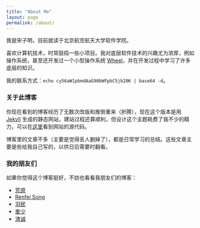 ```yaml
---
title: "About Me"
layout: page
permalink: /about/
---
```


我是宋子明，目前就读于北京航空航天大学软件学院。

喜欢计算机技术，时常鼓捣一些小项目。我对底层软件技术的兴趣尤为浓厚，例如操作系统，甚至还开发过一个小型操作系统 [Wheel](https://github.com/songziming/wheel.git)，并在开发过程中学习了许多底层的知识。

我的联系方式：`echo cy56aW1pbmdAaG90bWFpbC5jb20K | base64 -d`。

### 关于此博客

你现在看到的博客经历了无数次改版和推倒重来（折腾），现在这个版本是用 [Jekyll](https://jekyllrb.com/) 生成的静态网站，建站过程还算顺利，但设计这个主题耗费了我不少的精力，可以在[这里](https://github.com/songziming/blog)看到网站的源代码。

博客里的文章不多（主要是觉得丢人删掉了），都是日常学习的总结。这些文章主要是些给我自己写的，以供日后需要时翻看。

### 我的朋友们

如果你觉得这个博客挺好，不妨也看看我朋友们的博客：

<!-- - [康乔](http://www.kangdandan.com/) -->
- [荒原](http://wcqblog.github.io/)
- [Renfei Song](http://www.renfei.org/blog/)
- [羽民](http://wanzy.me/blog/)
- [峯少](http://timmyxu.me)
- [渣诚](http://heavenduke.com)
